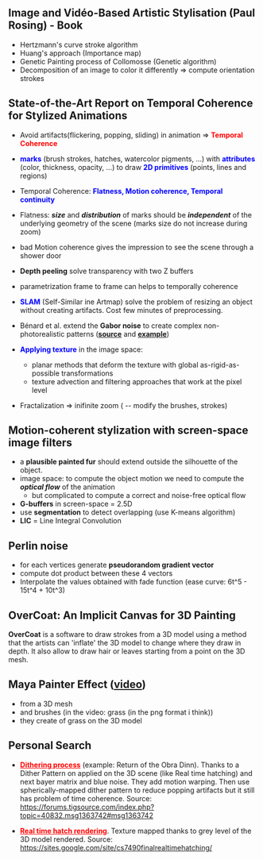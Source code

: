 
## Image and Vidéo-Based Artistic Stylisation (Paul Rosing) - Book

* Hertzmann's curve stroke algorithm
* Huang's approach (Importance map)
* Genetic Painting process of Collomosse (Genetic algorithm)
* Decomposition of an image to color it differently => compute orientation strokes

## State-of-the-Art Report on Temporal Coherence for Stylized Animations

* Avoid artifacts(flickering, popping, sliding) in animation => <span style="color:red;font-weight:bold;">Temporal Coherence</span>
* <span style="font-weight:bold;color:blue;">marks</span> (brush strokes, hatches, watercolor pigments, ...) with <span style="color:blue;font-weight:bold;">attributes</span> (color, thickness,
opacity, ...) to draw <span style="color:blue;font-weight:bold;">2D primitives</span> (points, lines and regions)
* Temporal Coherence: <span style="color:blue;font-weight:bold;">Flatness, Motion coherence, Temporal continuity</span>

* Flatness: ___size___ and ___distribution___ of marks should be
___independent___ of the
underlying geometry of the scene (marks size do not increase during zoom)
* bad Motion coherence gives the impression to see the scene through a shower door
* **Depth peeling** solve transparency with two Z buffers
* parametrization frame to frame can helps to temporally coherence
* <span style="color:blue;font-weight:bold;">SLAM</span> (Self-Similar ine Artmap) solve the problem of resizing an object without creating artifacts. Cost few minutes of preprocessing.
* Bénard et al. extend the **Gabor noise** to create
complex non-photorealistic patterns (<a href="http://www-sop.inria.fr/reves/Basilic/2009/LLDD09/LLDD09PNSGC_paper.pdf" style="font-weight:bold;">source</a> and <a href="http://graphics.cs.kuleuven.be/publications/LLDD09PNSGC/" style="font-weight:bold;">example</a>)
* <span style="color:blue;font-weight:bold;">Applying texture</span> in the image space:
    * planar methods that deform the texture with global as-rigid-as-possible transformations
    * texture advection and filtering approaches that work at the pixel level
* Fractalization => inifinite zoom ( -- modify the brushes, strokes)

## Motion-coherent stylization with screen-space image filters

* a **plausible painted fur** should extend outside the silhouette of the object.
* image space: to compute the object motion we need to compute the ___optical flow___ of the animation
    * but complicated to compute a correct and noise-free optical flow
* **G-buffers** in screen-space = 2.5D
* use **segmentation** to detect overlapping (use K-means algorithm)
* **LIC** = Line Integral Convolution

## Perlin noise

* for each vertices generate **pseudorandom gradient vector**
* compute dot product between these 4 vectors
* Interpolate the values obtained with fade function (ease curve: 6t^5 - 15t^4 + 10t^3)

## OverCoat: An Implicit Canvas for 3D Painting

**OverCoat** is a software to draw strokes from a 3D model using a method that the artists can 'inflate' the 3D model to change where they draw in depth. It also allow to draw hair or leaves starting from a point on the 3D mesh.


## Maya Painter Effect ([video](https://www.youtube.com/watch?v=ybCqeHklt0M))

* from a 3D mesh
* and brushes (in the video: grass (in the png format i think))
* they create of grass on the 3D model

## Personal Search

* <a href="https://forums.tigsource.com/index.php?topic=40832.msg1363742#msg1363742" style="color:red;font-weight:bold;">Dithering process</a> (example: Return of the Obra Dinn). Thanks to a Dither Pattern on applied on the 3D scene (like Real time hatching) and next bayer matrix and blue noise. They add motion warping. Then use spherically-mapped dither pattern to reduce popping artifacts but it still has problem of time coherence.
Source: https://forums.tigsource.com/index.php?topic=40832.msg1363742#msg1363742

* <a href="https://sites.google.com/site/cs7490finalrealtimehatching/" style="color:red;font-weight:bold;">Real time hatch rendering</a>. Texture mapped thanks to grey level of the 3D model rendered.
Source: https://sites.google.com/site/cs7490finalrealtimehatching/
